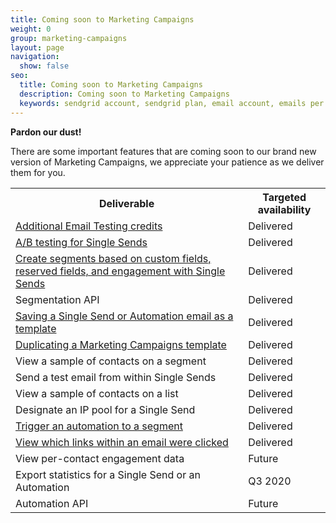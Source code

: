 ```yaml
---
title: Coming soon to Marketing Campaigns
weight: 0
group: marketing-campaigns
layout: page
navigation:
  show: false
seo:
  title: Coming soon to Marketing Campaigns
  description: Coming soon to Marketing Campaigns
  keywords: sendgrid account, sendgrid plan, email account, emails per month
---
```


**Pardon our dust!**

There are some important features that are coming soon to our brand new version of Marketing Campaigns, we appreciate your patience as we deliver them for you.

 <table>
  <tr>
    <th><span style="font-weight:bold">Deliverable</span></th>
    <th><span style="font-weight:bold">Targeted availability</span></th>
  </tr>
  <tr>
    <td><a href="https://sendgrid.com/docs/ui/sending-email/email-testing/#purchasing-additional-credits" target="_blank" rel="noopener noreferrer">Additional Email Testing credits</a></td>
    <td><span class="status-highlighter">Delivered</span></td>
  </tr>
  <tr>
    <td><a href="https://sendgrid.com/docs/ui/sending-email/a-b-testing/" target="_blank" rel="noopener noreferrer">A/B testing for Single Sends</a></td>
    <td><span class="status-highlighter">Delivered</span></td>
  </tr>
  <tr>
    <td><a href="https://sendgrid.com/docs/ui/managing-contacts/segmenting-your-contacts" target="_blank" rel="noopener noreferrer">Create segments based on custom fields, reserved fields, and engagement with Single Sends</a></td>
    <td><span class="status-highlighter">Delivered</span></td>
  </tr>
  <tr>
    <td>Segmentation API</td>
    <td><span class="status-highlighter">Delivered</span></td>
  </tr>
  <tr>
    <td><a href="https://sendgrid.com/docs/ui/sending-email/working-with-marketing-templates/#creating-a-template-from-a-single-send" target="_blank" rel="noopener noreferrer">Saving a Single Send or Automation email as a template</a></td>
    <td><span class="status-highlighter">Delivered</span></td>
  </tr>
  <tr>
    <td><a href="https://sendgrid.com/docs/ui/sending-email/working-with-marketing-templates/#duplicating-a-custom-template" target="_blank" rel="noopener noreferrer">Duplicating a Marketing Campaigns template</a></td>
    <td><span class="status-highlighter">Delivered</span></td>
  </tr>
  <tr>
    <td>View a sample of contacts on a segment</td>
    <td><span class="status-highlighter">Delivered</span></td>
  </tr>
  <tr>
    <td>Send a test email from within Single Sends</td>
    <td><span class="status-highlighter">Delivered</span></td>
  <tr>
    <td>View a sample of contacts on a list</td>
    <td><span class="status-highlighter">Delivered</span></td>
  </tr>
  <tr>
    <td>Designate an IP pool for a Single Send</td>
    <td><span class="status-highlighter">Delivered</span></td>
  </tr>
  <tr>
    <td><a href="https://sendgrid.com/docs/ui/sending-email/getting-started-with-automation/#automation-use-cases-and-examples" target="_blank" rel="noopener noreferrer">Trigger an automation to a segment</a></td>
    <td><span class="status-highlighter">Delivered</span></td>
  </tr>
  <tr>
    <td><a href="https://sendgrid.com/docs/ui/analytics-and-reporting/marketing-campaigns-stats/" target="_blank" rel="noopener noreferrer">View which links within an email were clicked</a></td>
    <td><span class="status-highlighter">Delivered</span></td>
  </tr>
  <tr>
    <td>View per-contact engagement data</td>
    <td>Future</td>
  </tr>
  <tr>
    <td>Export statistics for a Single Send or an Automation</td>
    <td>Q3 2020</td>
  </tr>
  <tr>
    <td>Automation API</td>
    <td>Future</td>
  </tr>
</table>
